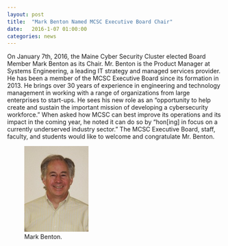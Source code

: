 ```yaml
---
layout: post
title:  "Mark Benton Named MCSC Executive Board Chair"
date:   2016-1-07 01:00:00
categories: news
---
```


<p>On January 7th, 2016, the Maine Cyber Security Cluster elected Board Member Mark Benton as its Chair. Mr. Benton is the Product Manager at Systems Engineering, a leading IT strategy and managed services provider. He has been a member of the MCSC Executive Board since its formation in 2013. He brings over 30 years of experience in engineering and technology management in working with a range of organizations from large enterprises to start-ups. He sees his new role as an “opportunity to help create and sustain the important mission of developing a cybersecurity workforce.” When asked how MCSC can best improve its operations and its impact in the coming year, he noted it can do so by “hon[ing] in focus on a currently underserved industry sector.” The MCSC Executive Board, staff, faculty, and students would like to welcome and congratulate Mr. Benton.</p>

<figure>
<img src="/img/MBenton2.jpg" alt="Mark Benton"><figcaption>Mark Benton.</figcaption>
</figure>
